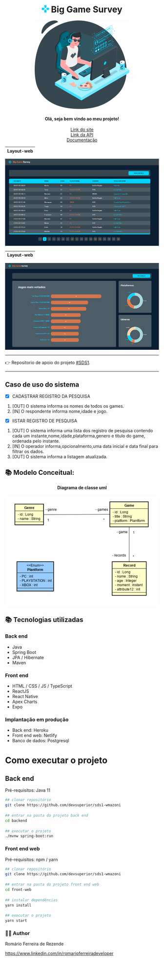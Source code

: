 <div align="center">

  <H1><img src="https://github.com/Romariorfr/Big-Game-Survey/blob/master/backend/assets/logo.png"/> Big Game Survey</H1>
  
  <img src="https://github.com/Romariorfr/Big-Game-Survey/blob/master/backend/assets/gamer.png"/> 
  
  <H4>Olá, seja bem vindo ao meu projeto!</H4>
  
  
  <a href="https://sds1-romario.netlify.com">Link do site</a><br>
  <a href="https://sds1-romario.herokuapp.com">Link da API</a><br>
  <a href="https://sds1-romario.herokuapp.com/swagger-ui.html">Documentação</a>
  
  
  Layout-web                  |        
:-------------------------:|
![](https://github.com/Romariorfr/Big-Game-Survey/blob/master/backend/assets/web1.png)

  Layout-web                 |        
:-------------------------:|
![](https://github.com/Romariorfr/Big-Game-Survey/blob/master/backend/assets/web2.png)



  
</div>

---

:point_right: Repositorio de apoio do projeto [#SDS1](https://github.com/devsuperior/sds1). 

---


## Caso de uso do sistema
- [X] CADASTRAR REGISTRO DA PESQUISA
1. [OUT] O sistema informa os nomes de todos os games.
2. [IN] O respondente informa nome,idade e jogo.

- [X] lISTAR REGISTRO DE PESQUISA
1. [OUT] O sistema informa uma lista dos registro de pesquisa contendo cada um instante,nome,idade,plataforma,genero e titulo do game, ordenada pelo instante.
2. [IN] O operador informa,opcionalmento,uma data inicial e data final para filtrar os dados.
3. [OUT] O sistema informa a listagem atualizada.

## 📚 Modelo Conceitual:

<div align="center">
  <h4>Diagrama de classe uml</h4>
  <img src="https://github.com/Romariorfr/Big-Game-Survey/blob/master/backend/assets/uml%20sds1.png" alt="uml project"/>
</div>


## :books: Tecnologias utilizadas
### Back end
- Java
- Spring Boot
- JPA / Hibernate
- Maven
### Front end
- HTML / CSS / JS / TypeScript
- ReactJS
- React Native
- Apex Charts
- Expo
### Implantação em produção
- Back end: Heroku
- Front end web: Netlify
- Banco de dados: Postgresql

# Como executar o projeto

## Back end
Pré-requisitos: Java 11

```bash
## clonar repositório
git clone https://github.com/devsuperior/sds1-wmazoni

## entrar na pasta do projeto back end
cd backend

## executar o projeto
./mvnw spring-boot:run
```

### Front end web
Pré-requisitos: npm / yarn

```bash
## clonar repositório
git clone https://github.com/devsuperior/sds1-wmazoni

## entrar na pasta do projeto front end web
cd front-web

## instalar dependências
yarn install

## executar o projeto
yarn start
```


### :astronaut: Author 

Romário Ferreira de Rezende

https://www.linkedin.com/in/romarioferreiradeveloper

